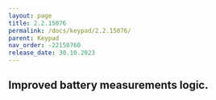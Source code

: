```yaml
---
layout: page
title: 2.2.15076
permalink: /docs/keypad/2.2.15076/
parent: Keypad
nav_order: -22150760
release_date: 30.10.2023
---
```


## Improved battery measurements logic.
